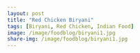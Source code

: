 ```yaml
---
layout: post
title: "Red Chicken Biryani"
tags: [Biryani, Red Chicken, Indian Food]
image: /image/foodblog/biryani1.jpg
share-img: /image/foodblog/biryani1.jpg
---
```

